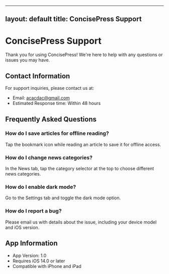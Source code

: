 ---
   layout: default
   title: ConcisePress Support
   ---

   # ConcisePress Support

   Thank you for using ConcisePress! We're here to help with any questions or issues you may have.

   ## Contact Information

   For support inquiries, please contact us at:
   - Email: acacdac@gmail.com
   - Estimated Response time: Within 48 hours

   ## Frequently Asked Questions

   ### How do I save articles for offline reading?
   Tap the bookmark icon while reading an article to save it for offline access.

   ### How do I change news categories?
   In the News tab, tap the category selector at the top to choose different news categories.

   ### How do I enable dark mode?
   Go to the Settings tab and toggle the dark mode option.

   ### How do I report a bug?
   Please email us with details about the issue, including your device model and iOS version.

   ## App Information

   - App Version: 1.0
   - Requires iOS 14.0 or later
   - Compatible with iPhone and iPad
